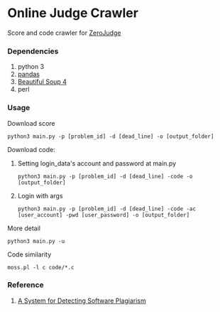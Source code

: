 # Online Judge Crawler
Score and code crawler for [ZeroJudge](http://judge.nccucs.org/)

### Dependencies
1. python 3
3. [pandas](http://pandas.pydata.org/)
4. [Beautiful Soup 4](https://www.crummy.com/software/BeautifulSoup/bs4/doc/)
5. perl

### Usage
Download score
```
python3 main.py -p [problem_id] -d [dead_line] -o [output_folder]
```

Download code:
1. Setting login_data's account and password at main.py
    ```
    python3 main.py -p [problem_id] -d [dead_line] -code -o [output_folder]
    ```
2. Login with args
    ```
    python3 main.py -p [problem_id] -d [dead_line] -code -ac [user_account] -pwd [user_password] -o [output_folder]
    ```

More detail
```
python3 main.py -u
```

Code similarity
```
moss.pl -l c code/*.c
```

### Reference
1. [A System for Detecting Software Plagiarism](http://theory.stanford.edu/~aiken/moss/)
